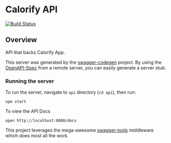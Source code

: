 # Calorify API
[![Build Status](https://travis-ci.org/saipanindra/CalorifyAPI.svg?branch=master)](https://travis-ci.org/saipanindra/CalorifyAPI)

## Overview
API that backs Calorify App.

This server was generated by the [swagger-codegen](https://github.com/swagger-api/swagger-codegen) project.  By using the [OpenAPI-Spec](https://github.com/OAI/OpenAPI-Specification) from a remote server, you can easily generate a server stub.

### Running the server
To run the server, navigate to `api` directory (`cd api`), then run:

```
npm start
```

To view the API Docs 
```
open http://localhost:8080/docs
```

This project leverages the mega-awesome [swagger-tools](https://github.com/apigee-127/swagger-tools) middleware which does most all the work.
